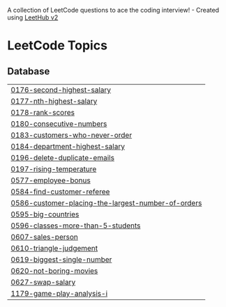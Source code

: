 A collection of LeetCode questions to ace the coding interview! - Created using [LeetHub v2](https://github.com/arunbhardwaj/LeetHub-2.0)
<!---LeetCode Topics Start-->
# LeetCode Topics
## Database
|  |
| ------- |
| [0176-second-highest-salary](https://github.com/ZuhairBhati/Leetcode-SQL/tree/master/0176-second-highest-salary) |
| [0177-nth-highest-salary](https://github.com/ZuhairBhati/Leetcode-SQL/tree/master/0177-nth-highest-salary) |
| [0178-rank-scores](https://github.com/ZuhairBhati/Leetcode-SQL/tree/master/0178-rank-scores) |
| [0180-consecutive-numbers](https://github.com/ZuhairBhati/Leetcode-SQL/tree/master/0180-consecutive-numbers) |
| [0183-customers-who-never-order](https://github.com/ZuhairBhati/Leetcode-SQL/tree/master/0183-customers-who-never-order) |
| [0184-department-highest-salary](https://github.com/ZuhairBhati/Leetcode-SQL/tree/master/0184-department-highest-salary) |
| [0196-delete-duplicate-emails](https://github.com/ZuhairBhati/Leetcode-SQL/tree/master/0196-delete-duplicate-emails) |
| [0197-rising-temperature](https://github.com/ZuhairBhati/Leetcode-SQL/tree/master/0197-rising-temperature) |
| [0577-employee-bonus](https://github.com/ZuhairBhati/Leetcode-SQL/tree/master/0577-employee-bonus) |
| [0584-find-customer-referee](https://github.com/ZuhairBhati/Leetcode-SQL/tree/master/0584-find-customer-referee) |
| [0586-customer-placing-the-largest-number-of-orders](https://github.com/ZuhairBhati/Leetcode-SQL/tree/master/0586-customer-placing-the-largest-number-of-orders) |
| [0595-big-countries](https://github.com/ZuhairBhati/Leetcode-SQL/tree/master/0595-big-countries) |
| [0596-classes-more-than-5-students](https://github.com/ZuhairBhati/Leetcode-SQL/tree/master/0596-classes-more-than-5-students) |
| [0607-sales-person](https://github.com/ZuhairBhati/Leetcode-SQL/tree/master/0607-sales-person) |
| [0610-triangle-judgement](https://github.com/ZuhairBhati/Leetcode-SQL/tree/master/0610-triangle-judgement) |
| [0619-biggest-single-number](https://github.com/ZuhairBhati/Leetcode-SQL/tree/master/0619-biggest-single-number) |
| [0620-not-boring-movies](https://github.com/ZuhairBhati/Leetcode-SQL/tree/master/0620-not-boring-movies) |
| [0627-swap-salary](https://github.com/ZuhairBhati/Leetcode-SQL/tree/master/0627-swap-salary) |
| [1179-game-play-analysis-i](https://github.com/ZuhairBhati/Leetcode-SQL/tree/master/1179-game-play-analysis-i) |
<!---LeetCode Topics End-->